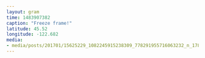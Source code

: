```yaml
---
layout: gram
time: 1483907382
caption: "Freeze frame!"
latitude: 45.52
longitude: -122.682
media:
- media/posts/201701/15625229_1082245915238309_778291955716063232_n_17848063072141323.jpg
---
```

